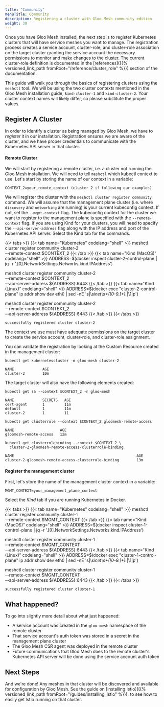 ```yaml
---
title: "Community"
menuTitle: Community
description: Registering a cluster with Gloo Mesh community edition
weight: 30
---
```


Once you have Gloo Mesh installed, the next step is to register Kubernetes clusters that will have service meshes you want to manage. The registration process creates a service account, cluster-role, and cluster-role association on the target cluster granting the service account the necessary permissions to monitor and make changes to the cluster. The current cluster-role definition is documented in the [references]({{% versioned_link_path fromRoot="/reference/cluster_role" %}}) section of the documentation.

This guide will walk you through the basics of registering clusters using the `meshctl` tool. We will be using the two cluster contexts mentioned in the Gloo Mesh installation guide, `kind-cluster-1` and `kind-cluster-2`. Your cluster context names will likely differ, so please substitute the proper values.

## Register A Cluster

In order to identify a cluster as being managed by Gloo Mesh, we have to *register* it in our installation. Registration ensures we are aware of the cluster, and we have proper credentials to communicate with the Kubernetes API server in that cluster.

#### Remote Cluster

We will start by registering a remote cluster, i.e. a cluster not running the Gloo Mesh installation. We will need to tell `meshctl` which kubectl context to use. Let's start by storing the name of our context in a variable:

```shell
CONTEXT_2=your_remote_context (cluster 2 if following our examples)
```
We will register the cluster with the `meshctl cluster register community` command. We will assume that the management plane cluster (i.e. where `discovery` and `networking` are running) is your current kubeconfig context. If not, set the `--mgmt-context` flag. The kubeconfig context for the cluster we want to register to the management plane is specified with the `--remote-context` flag. If you are using Kind for your clusters, you will need to specify the `--api-server-address` flag along with the IP address and port of the Kubernetes API server. Select the Kind tab for the commands.

{{< tabs >}}
{{< tab name="Kubernetes" codelang="shell" >}}
meshctl cluster register community cluster-2 \
  --remote-context $CONTEXT_2
{{< /tab >}}
{{< tab name="Kind (MacOS)" codelang="shell" >}}
ADDRESS=$(docker inspect cluster-2-control-plane | jq -r '.[0].NetworkSettings.Networks.kind.IPAddress')

meshctl cluster register community cluster-2 \
  --remote-context $CONTEXT_2 \
  --api-server-address ${ADDRESS}:6443
{{< /tab >}}
{{< tab name="Kind (Linux)" codelang="shell" >}}
ADDRESS=$(docker exec "cluster-2-control-plane" ip addr show dev eth0 | sed -nE 's|\s*inet\s+([0-9.]+).*|\1|p')

meshctl cluster register community cluster-2 \
  --remote-context $CONTEXT_2 \
  --api-server-address ${ADDRESS}:6443
{{< /tab >}}
{{< /tabs >}}

```shell
successfully registered cluster cluster-2
```

The context we use must have adequate permissions on the target cluster to create the service account, cluster-role, and cluster-role assignment.


You can validate the registration by looking at the Custom Resource created in the management cluster:

```shell
kubectl get kubernetescluster -n gloo-mesh cluster-2
```

```shell
NAME             AGE
cluster-2        10m
```

The target cluster will also have the following elements created:

```shell
kubectl get sa --context $CONTEXT_2 -n gloo-mesh
```

```shell
NAME             SECRETS   AGE
cert-agent       1         11m
default          1         11m
cluster-2        1         11
```

```shell
kubectl get clusterrole --context $CONTEXT_2 gloomesh-remote-access
```

```shell
NAME                     AGE
gloomesh-remote-access   12m
```

```shell
kubectl get clusterrolebinding --context $CONTEXT_2 \
  cluster-2-gloomesh-remote-access-clusterrole-binding
```

```shell
NAME                                                        AGE
cluster-2-gloomesh-remote-access-clusterrole-binding        13m
```

#### Register the management cluster

First, let's store the name of the management cluster context in a variable:

```shell
MGMT_CONTEXT=your_management_plane_context
```

Select the *Kind* tab if you are running Kubernetes in Docker.

{{< tabs >}}
{{< tab name="Kubernetes" codelang="shell" >}}
meshctl cluster register community cluster-1 \
  --remote-context $MGMT_CONTEXT
{{< /tab >}}
{{< tab name="Kind (MacOS)" codelang="shell" >}}
ADDRESS=$(docker inspect cluster-1-control-plane | jq -r '.[0].NetworkSettings.Networks.kind.IPAddress')

meshctl cluster register community cluster-1 \
  --remote-context $MGMT_CONTEXT \
  --api-server-address ${ADDRESS}:6443
{{< /tab >}}
{{< tab name="Kind (Linux)" codelang="shell" >}}
ADDRESS=$(docker exec "cluster-1-control-plane" ip addr show dev eth0 | sed -nE 's|\s*inet\s+([0-9.]+).*|\1|p')

meshctl cluster register community cluster-1 \
  --remote-context $MGMT_CONTEXT \
  --api-server-address ${ADDRESS}:6443
{{< /tab >}}
{{< /tabs >}}

```
successfully registered cluster cluster-1
```

## What happened?

To go into slightly more detail about what just happened:

* A service account was created in the `gloo-mesh` namespace of the remote cluster
* That service account's auth token was stored in a secret in the management plane cluster
* The Gloo Mesh CSR agent was deployed in the remote cluster
* Future communications that Gloo Mesh does to the remote cluster's Kubernetes API server
  will be done using the service account auth token

## Next Steps

And we're done! Any meshes in that cluster will be discovered and available for configuration by Gloo Mesh. See the guide on [installing Istio]({{% versioned_link_path fromRoot="/guides/installing_istio" %}}), to see how to easily get Istio running on that cluster.
